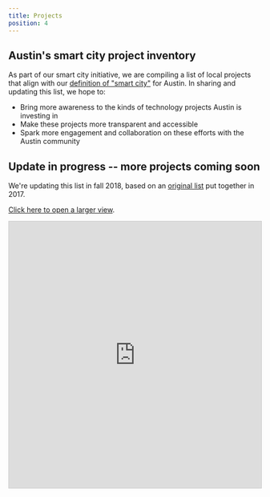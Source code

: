 ```yaml
---
title: Projects
position: 4
---
```

## Austin's smart city project inventory

As part of our smart city initiative, we are compiling a list of local projects that align with our [definition of "smart city"](/projects/smart-city/about/definition/) for Austin. In sharing and updating this list, we hope to:

- Bring more awareness to the kinds of technology projects Austin is investing in
- Make these projects more transparent and accessible
- Spark more engagement and collaboration on these efforts with the Austin community

## Update in progress -- more projects coming soon

We're updating this list in fall 2018, based on an [original list](https://airtable.com/embed/shrw1eaApYvCI2fbE/tbluO6vp5XB2GwYk4/viwPqpeM7kQ69dSC5) put together in 2017.

[Click here to open a larger view](https://airtable.com/shr6ZZT3ngiWpKKvj/tblQXFH8dwIBq5LWj).

<iframe class="airtable-embed" src="https://airtable.com/embed/shr6ZZT3ngiWpKKvj?backgroundColor=green&viewControls=on" frameborder="0" onmousewheel="" width="100%" height="533" style="background: transparent; border: 1px solid #ccc;"></iframe>
